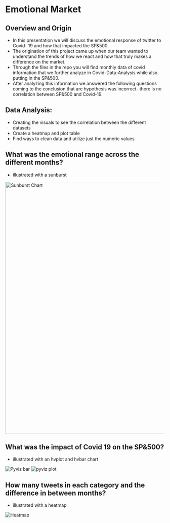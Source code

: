 # Emotional Market


## Overview and Origin

* In this presentation we will discuss the emotional response of twitter to Covid- 19 and how that impacted the SP&500. 
* The origination of this project came up when our team wanted to understand the trends of how we react and how that truly makes a difference on the market. 
* Through the files in the repo you will find monthly data of covid information that we further analyze in Covid-Data-Analysis while also putting in the SP&500.
* After analyzing this information we answered the following questions coming to the conclusion that are hypothesis was incorrect- there is no correlation between SP&500 and Covid-19.


## Data Analysis:
* Creating the visuals to see the correlation between the different datasets 
* Create a heatmap and plot table 
* Find ways to clean data and utilize just the numeric values

## What was the emotional range across the different months? 
* illustrated with a sunburst 


<img width="794" alt="Sunburst Chart" src="https://user-images.githubusercontent.com/78457752/114251791-fbcb0680-9967-11eb-8fcb-81da1c09a333.png">

## What was the impact of Covid 19 on the SP&500? 
* illustrated with an hvplot and hvbar chart


![Pyviz bar](https://user-images.githubusercontent.com/78457752/114251757-d938ed80-9967-11eb-98aa-f17636efcaf3.png)
![pyviz plot](https://user-images.githubusercontent.com/78457752/114251774-e81fa000-9967-11eb-99da-cd1f46addb52.png)


## How many tweets in each category and the difference in between months?
* illustrated with a heatmap


![Heatmap](https://user-images.githubusercontent.com/78457752/114251747-cde5c200-9967-11eb-8a2a-c2200a1ab8f9.png)


